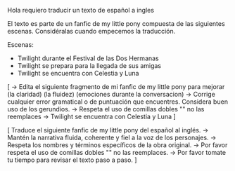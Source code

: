 Hola requiero traducir un texto de español a ingles

El texto es parte de un fanfic de my little pony compuesta de las siguientes escenas. Considéralas cuando empecemos la traducción. 

Escenas:

- Twilight durante el Festival de las Dos Hermanas
- Twilight se prepara para la llegada de sus amigas
- Twilight se encuentra con Celestia y Luna

[
    -> Edita el siguiente fragmento de mi fanfic de my little pony para mejorar (la claridad) (la fluidez) (emociones durante la conversacion)
    -> Corrige cualquier error gramatical o de puntuación que encuentres. Considera buen uso de los gerundios.
    -> Respeta el uso de comillas dobles "" no las reemplaces
    -> Twilight se encuentra con Celestia y Luna
]

[
    Traduce el siguiente fanfic de my little pony del español al inglés.
    ->  Mantén la narrativa fluida, coherente y fiel a la voz de los personajes. 
    ->  Respeta los nombres y términos específicos de la obra original.
    ->  Por favor respeta el uso de comillas dobles "" no las reemplaces.
    ->  Por favor tomate tu tiempo para revisar el texto paso a paso.
]